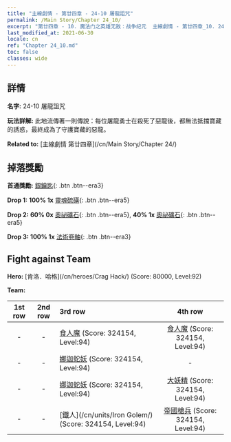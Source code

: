 ```yaml
---
title: "主線劇情 - 第廿四章 - 24-10 屠龍詛咒"
permalink: /Main Story/Chapter 24_10/
excerpt: "第廿四章 - 10. 魔法门之英雄无敌：战争纪元  主線劇情 - 第廿四章_10. 24-10 屠龍詛咒"
last_modified_at: 2021-06-30
locale: cn
ref: "Chapter 24_10.md"
toc: false
classes: wide
---
```


## 詳情

 **名字:** 24-10 屠龍詛咒

 **玩法詳解:** 此地流傳著一則傳說：每位屠龍勇士在殺死了惡龍後，都無法抵擋寶藏的誘惑，最終成為了守護寶藏的惡龍。

 **Related to:** [主線劇情 第廿四章](/cn/Main Story/Chapter 24/)

## 掉落獎勵

 **首通獎勵:** [銀鑰匙](/cn/Items/con_693/){: .btn .btn--era3}

 **Drop 1:** **100% 1x** [靈魂硫磺](/cn/Items/mat_85/){: .btn .btn--era5}

 **Drop 2:** **60% 0x** [奧祕礦石](/cn/Items/mat_75/){: .btn .btn--era5}, **40% 1x** [奧祕礦石](/cn/Items/mat_75/){: .btn .btn--era5}

 **Drop 3:** **100% 1x** [法術卷軸](/cn/Items/con_694/){: .btn .btn--era3}


## Fight against Team
 **Hero:** [肯洛．哈格](/cn/heroes/Crag Hack/) (Score: 80000, Level:92)

 **Team:**


  | 1st row | 2nd row | 3rd row | 4th row |
  |:----:|:----:|:----|:----:|
  | - | - | [食人魔](/cn/units/Ogre/) (Score: 324154, Level:94)  | [食人魔](/cn/units/Ogre/) (Score: 324154, Level:94)  |
  | - | - | [娜迦蛇妖](/cn/units/Naga/) (Score: 324154, Level:94)  | - |
  | - | - | [娜迦蛇妖](/cn/units/Naga/) (Score: 324154, Level:94)  | [大妖精](/cn/units/Gremlin/) (Score: 324154, Level:94)  |
  | - | - | [鐵人](/cn/units/Iron Golem/) (Score: 324154, Level:94)  | [帝國槍兵](/cn/units/Pikeman/) (Score: 324154, Level:94)  |


